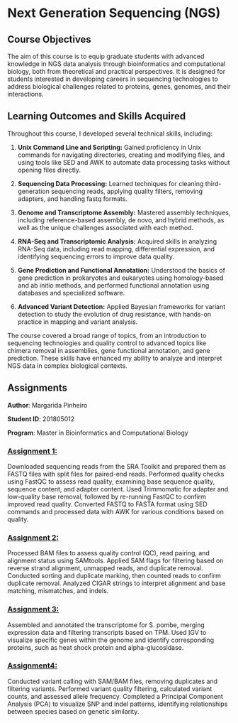 # Next Generation Sequencing (NGS)

## Course Objectives

The aim of this course is to equip graduate students with advanced knowledge in NGS data analysis through bioinformatics and computational biology, both from theoretical and practical perspectives. It is designed for students interested in developing careers in sequencing technologies to address biological challenges related to proteins, genes, genomes, and their interactions.

## Learning Outcomes and Skills Acquired

Throughout this course, I developed several technical skills, including:

1. **Unix Command Line and Scripting:**
Gained proficiency in Unix commands for navigating directories, creating and modifying files, and using tools like SED and AWK to automate data processing tasks without opening files directly.

2. **Sequencing Data Processing:**
Learned techniques for cleaning third-generation sequencing reads, applying quality filters, removing adapters, and handling fastq formats.

3. **Genome and Transcriptome Assembly:**
Mastered assembly techniques, including reference-based assembly, de novo, and hybrid methods, as well as the unique challenges associated with each method.

4. **RNA-Seq and Transcriptomic Analysis:**
Acquired skills in analyzing RNA-Seq data, including read mapping, differential expression, and identifying sequencing errors to improve data quality.

5. **Gene Prediction and Functional Annotation:**
Understood the basics of gene prediction in prokaryotes and eukaryotes using homology-based and ab initio methods, and performed functional annotation using databases and specialized software.

6. **Advanced Variant Detection:**
Applied Bayesian frameworks for variant detection to study the evolution of drug resistance, with hands-on practice in mapping and variant analysis.

The course covered a broad range of topics, from an introduction to sequencing technologies and quality control to advanced topics like chimera removal in assemblies, gene functional annotation, and gene prediction. These skills have enhanced my ability to analyze and interpret NGS data in complex biological contexts.

## Assignments

**Author**: Margarida Pinheiro 

**Student ID**: 201805012

**Program**: Master in Bioinformatics and Computational Biology

### [Assignment 1:](https://github.com/margarida-cardeano-pinheiro/Portfolio/blob/64412d2de4f15c6f58544670c6da020c41f7c091/Next%20Generation%20Sequencing/Assignment%201.pdf)​

Downloaded sequencing reads from the SRA Toolkit and prepared them as FASTQ files with split files for paired-end reads.
Performed quality checks using FastQC to assess read quality, examining base sequence quality, sequence content, and adapter content.
Used Trimmomatic for adapter and low-quality base removal, followed by re-running FastQC to confirm improved read quality.
Converted FASTQ to FASTA format using SED commands and processed data with AWK for various conditions based on quality.

### [Assignment 2:](​https://github.com/margarida-cardeano-pinheiro/Portfolio/blob/91ad5653df385f4abf6a92b61e9262f59c630f1a/Next%20Generation%20Sequencing/Assignment%202.pdf)

Processed BAM files to assess quality control (QC), read pairing, and alignment status using SAMtools.
Applied SAM flags for filtering based on reverse strand alignment, unmapped reads, and duplicate removal.
Conducted sorting and duplicate marking, then counted reads to confirm duplicate removal.
Analyzed CIGAR strings to interpret alignment and base matching, mismatches, and indels.

### [Assignment 3:](https://github.com/margarida-cardeano-pinheiro/Portfolio/blob/91ad5653df385f4abf6a92b61e9262f59c630f1a/Next%20Generation%20Sequencing/Assignment%203.pdf)
Assembled and annotated the transcriptome for S. pombe, merging expression data and filtering transcripts based on TPM.
Used IGV to visualize specific genes within the genome and identify corresponding proteins, such as heat shock protein and alpha-glucosidase.

### [Assignment​ 4:](https://github.com/margarida-cardeano-pinheiro/Portfolio/blob/91ad5653df385f4abf6a92b61e9262f59c630f1a/Next%20Generation%20Sequencing/Assignment%204.pdf)

Conducted variant calling with SAM/BAM files, removing duplicates and filtering variants.
Performed variant quality filtering, calculated variant counts, and assessed allele frequency.
Completed a Principal Component Analysis (PCA) to visualize SNP and indel patterns, identifying relationships between species based on genetic similarity.
